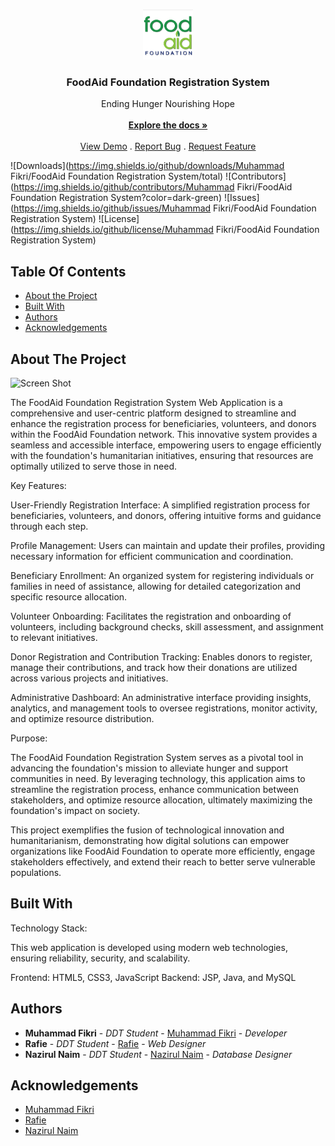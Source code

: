 <br/>
<p align="center">
  <a href="https://github.com/Muhammad Fikri/FoodAid Foundation Registration System">
    <img src="/web/asset/faf.png" alt="Logo" width="80" height="80">
  </a>

  <h3 align="center">FoodAid Foundation Registration System</h3>

  <p align="center">
    Ending Hunger ​Nourishing Hope
    <br/>
    <br/>
    <a href="https://github.com/MuhammadFikri-main/FoodAid Foundation Registration System"><strong>Explore the docs »</strong></a>
    <br/>
    <br/>
    <a href="https://github.com/MuhammadFikri-main/FoodAid Foundation Registration System">View Demo</a>
    .
    <a href="https://github.com/MuhammadFikri-main/FoodAid Foundation Registration System/issues">Report Bug</a>
    .
    <a href="https://github.com/MuhammadFikri-main/FoodAid Foundation Registration System/issues">Request Feature</a>
  </p>
</p>

![Downloads](https://img.shields.io/github/downloads/Muhammad Fikri/FoodAid Foundation Registration System/total) ![Contributors](https://img.shields.io/github/contributors/Muhammad Fikri/FoodAid Foundation Registration System?color=dark-green) ![Issues](https://img.shields.io/github/issues/Muhammad Fikri/FoodAid Foundation Registration System) ![License](https://img.shields.io/github/license/Muhammad Fikri/FoodAid Foundation Registration System) 

## Table Of Contents

* [About the Project](#about-the-project)
* [Built With](#built-with)
* [Authors](#authors)
* [Acknowledgements](#acknowledgements)

## About The Project

![Screen Shot](images/screenshot.png)

The FoodAid Foundation Registration System Web Application is a comprehensive and user-centric platform designed to streamline and enhance the registration process for beneficiaries, volunteers, and donors within the FoodAid Foundation network. This innovative system provides a seamless and accessible interface, empowering users to engage efficiently with the foundation's humanitarian initiatives, ensuring that resources are optimally utilized to serve those in need.

Key Features:

User-Friendly Registration Interface: A simplified registration process for beneficiaries, volunteers, and donors, offering intuitive forms and guidance through each step.

Profile Management: Users can maintain and update their profiles, providing necessary information for efficient communication and coordination.

Beneficiary Enrollment: An organized system for registering individuals or families in need of assistance, allowing for detailed categorization and specific resource allocation.

Volunteer Onboarding: Facilitates the registration and onboarding of volunteers, including background checks, skill assessment, and assignment to relevant initiatives.

Donor Registration and Contribution Tracking: Enables donors to register, manage their contributions, and track how their donations are utilized across various projects and initiatives.

Administrative Dashboard: An administrative interface providing insights, analytics, and management tools to oversee registrations, monitor activity, and optimize resource distribution.


Purpose:

The FoodAid Foundation Registration System serves as a pivotal tool in advancing the foundation's mission to alleviate hunger and support communities in need. By leveraging technology, this application aims to streamline the registration process, enhance communication between stakeholders, and optimize resource allocation, ultimately maximizing the foundation's impact on society.

This project exemplifies the fusion of technological innovation and humanitarianism, demonstrating how digital solutions can empower organizations like FoodAid Foundation to operate more efficiently, engage stakeholders effectively, and extend their reach to better serve vulnerable populations.

## Built With

Technology Stack:

This web application is developed using modern web technologies, ensuring reliability, security, and scalability.

Frontend: HTML5, CSS3, JavaScript
Backend: JSP, Java, and MySQL


## Authors

* **Muhammad Fikri** - *DDT Student* - [Muhammad Fikri](https://github.com/MuhammadFikri-main) - *Developer*
* **Rafie** - *DDT Student* - [Rafie]() - *Web Designer*
* **Nazirul Naim** - *DDT Student* - [Nazirul Naim]() - *Database Designer*

## Acknowledgements

* [Muhammad Fikri](https://github.com/MuhammadFikri-main)
* [Rafie]()
* [Nazirul Naim]()
